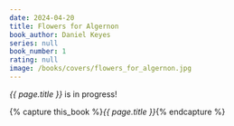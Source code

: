 ```yaml
---
date: 2024-04-20
title: Flowers for Algernon
book_author: Daniel Keyes
series: null
book_number: 1
rating: null
image: /books/covers/flowers_for_algernon.jpg
---
```


<cite class="book-title">{{ page.title }}</cite> is in progress!

{% capture this_book %}<cite class="book-title">{{ page.title }}</cite>{% endcapture %}
